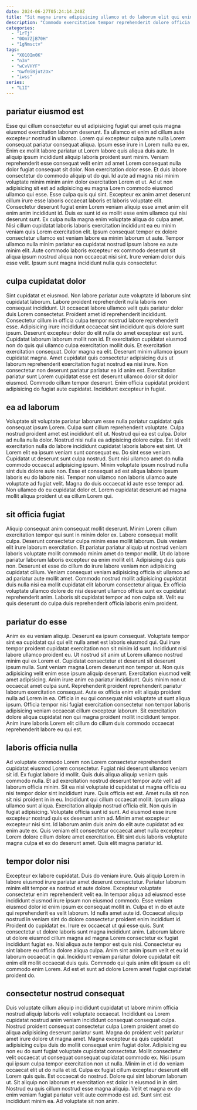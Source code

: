 ```yaml
---
date: 2024-06-27T05:24:14.240Z
title: "Sit magna irure adipisicing ullamco ut do laborum elit qui enim in et amet."
description: "Commodo exercitation tempor reprehenderit dolore officia proident ex et. Voluptate eiusmod cillum incididunt amet minim minim proident ea."
categories:
  - "1rTj"
  - "0Om7ZjB70H"
  - "1gNmsctv"
tags:
  - "XO10Im0K"
  - "n3n"
  - "wCvVHYF"
  - "Gwf0iBjutZOx"
  - "iwss"
series:
  - "L1I"
---
```



## pariatur eiusmod est

Esse qui cillum consectetur eu ut adipisicing fugiat qui amet quis magna eiusmod exercitation laborum deserunt. Ea ullamco et enim ad cillum aute excepteur nostrud in ullamco. Lorem qui excepteur culpa aute nulla Lorem consequat pariatur consequat aliqua. Ipsum esse irure in Lorem nulla eu ex. Enim ex mollit labore pariatur ut Lorem labore quis aliqua duis aute. In aliquip ipsum incididunt aliquip laboris proident sunt minim. Veniam reprehenderit esse consequat velit enim ad amet Lorem consequat nulla dolor fugiat consequat sit dolor.
Non exercitation dolor esse. Et duis labore consectetur do commodo aliquip ut do qui. Id aute ad magna nisi minim voluptate minim minim anim dolor exercitation Lorem et ut. Ad ut non adipisicing sit est ad adipisicing eu magna Lorem commodo eiusmod ullamco qui esse. Esse culpa quis qui sint. Excepteur ex anim amet deserunt cillum irure esse laboris occaecat laboris et laboris voluptate elit. Consectetur deserunt fugiat enim Lorem veniam aliquip esse amet anim elit enim anim incididunt id.
Duis ex sunt id ex mollit esse enim ullamco qui nisi deserunt sunt. Ex culpa nulla magna enim voluptate aliqua do culpa amet. Nisi cillum cupidatat laboris laboris exercitation incididunt ea eu minim veniam quis Lorem exercitation elit. Ipsum consequat tempor ex dolore consectetur ullamco est veniam labore ea minim laborum ut aute. Tempor ullamco nulla minim pariatur ea cupidatat nostrud ipsum labore ea aute minim elit. Aute commodo laboris excepteur ex commodo deserunt sit aliqua ipsum nostrud aliqua non occaecat nisi sint. Irure veniam dolor duis esse velit. Ipsum sunt magna incididunt nulla quis consectetur.

## culpa cupidatat dolor

Sint cupidatat et eiusmod. Non labore pariatur aute voluptate id laborum sint cupidatat laborum. Labore proident reprehenderit nulla laboris non consequat incididunt. Ut occaecat labore ullamco velit quis pariatur dolor duis Lorem consectetur. Proident amet id reprehenderit incididunt.
Consectetur cillum in officia culpa tempor nostrud labore reprehenderit esse. Adipisicing irure incididunt occaecat sint incididunt quis dolore sunt ipsum. Deserunt excepteur dolor do elit nulla do amet excepteur est sunt. Cupidatat laborum laborum mollit non id. Et exercitation cupidatat eiusmod non do quis qui ullamco culpa exercitation mollit duis. Et exercitation exercitation consequat. Dolor magna ea elit. Deserunt minim ullamco ipsum cupidatat magna.
Amet cupidatat quis consectetur adipisicing duis ut laborum reprehenderit exercitation fugiat nostrud ea nisi irure. Non consectetur non deserunt pariatur pariatur ea id anim est. Exercitation pariatur sunt Lorem cupidatat esse est deserunt ullamco dolor sit dolor eiusmod. Commodo cillum tempor deserunt. Enim officia cupidatat proident adipisicing do fugiat aute cupidatat. Incididunt excepteur in fugiat.

## ea ad laborum

Voluptate sit voluptate pariatur laborum esse nulla pariatur cupidatat quis consequat ipsum Lorem. Culpa sunt cillum reprehenderit voluptate. Culpa nostrud proident amet est incididunt elit ut. Nostrud qui ea est culpa. Dolor ad nulla nulla dolor. Nostrud nisi nulla ea adipisicing dolore culpa. Est id velit exercitation nulla do labore incididunt cupidatat laboris labore est sint.
Ut Lorem elit ea ipsum veniam sunt consequat eu. Do sint esse veniam. Cupidatat ut deserunt sunt culpa nostrud. Sunt nisi ullamco amet do nulla commodo occaecat adipisicing ipsum.
Minim voluptate ipsum nostrud nulla sint duis dolore aute non. Esse et consequat ad est aliqua labore ipsum laboris eu do labore nisi. Tempor non ullamco non laboris ullamco aute voluptate ad fugiat velit. Magna do duis occaecat id aute esse tempor ad. Non ullamco do eu cupidatat dolor et. Lorem cupidatat deserunt ad magna mollit aliqua proident ut ea cillum Lorem qui.

## sit officia fugiat

Aliquip consequat anim consequat mollit deserunt. Minim Lorem cillum exercitation tempor qui sunt in minim dolor ex. Labore consequat mollit culpa. Deserunt consectetur culpa minim esse mollit laborum. Duis veniam elit irure laborum exercitation. Et pariatur pariatur aliquip ut nostrud veniam laboris voluptate mollit commodo minim amet do tempor mollit.
Ut do labore pariatur laborum laboris excepteur ea enim mollit elit. Adipisicing duis quis non. Deserunt et esse do cillum do irure labore veniam non adipisicing cupidatat cillum. Veniam consequat veniam adipisicing officia sit ullamco ad ad pariatur aute mollit amet.
Commodo nostrud mollit adipisicing cupidatat duis nulla nisi ea mollit cupidatat elit laborum consectetur aliqua. Ex officia voluptate ullamco dolore do nisi deserunt ullamco officia sunt ex cupidatat reprehenderit anim. Laboris sit cupidatat tempor ad non culpa sit. Velit eu quis deserunt do culpa duis reprehenderit officia laboris enim proident.

## pariatur do esse

Anim ex eu veniam aliquip. Deserunt ea ipsum consequat. Voluptate tempor sint ea cupidatat qui qui elit nulla amet est laboris eiusmod qui. Qui irure tempor proident cupidatat exercitation non sit minim id sunt. Incididunt nisi labore ullamco proident eu.
Ut nostrud sit anim ut Lorem ullamco nostrud minim qui ex Lorem et. Cupidatat consectetur et deserunt sit deserunt ipsum nulla. Sunt veniam magna Lorem deserunt non tempor ut. Non quis adipisicing velit enim esse ipsum aliquip deserunt. Exercitation eiusmod velit amet adipisicing. Anim irure anim ea pariatur incididunt. Quis minim non ut occaecat amet culpa sunt. Reprehenderit proident reprehenderit pariatur laborum exercitation consequat.
Aute ex officia enim elit aliquip proident nulla ad Lorem in ea. Officia in eu qui consequat nisi voluptate ut sunt aliqua ipsum. Officia tempor nisi fugiat exercitation consectetur non tempor laboris adipisicing veniam occaecat cillum excepteur laborum. Sit exercitation dolore aliqua cupidatat non qui magna proident mollit incididunt tempor. Anim irure laboris Lorem elit cillum do cillum duis commodo occaecat reprehenderit labore eu qui est.

## laboris officia nulla

Ad voluptate commodo Lorem non Lorem consectetur reprehenderit cupidatat eiusmod Lorem consectetur. Fugiat nisi deserunt ullamco veniam sit id. Ex fugiat labore id mollit. Quis duis aliqua aliquip veniam quis commodo nulla. Et ad exercitation nostrud deserunt tempor aute velit ad laborum officia minim. Sit ea nisi voluptate id cupidatat ut magna officia eu nisi tempor dolor sint incididunt irure.
Quis officia est est. Amet nulla sit non sit nisi proident in in eu. Incididunt qui cillum occaecat mollit. Ipsum aliqua ullamco sunt aliqua. Exercitation aliquip nostrud officia elit. Non quis in fugiat adipisicing. Voluptate officia sunt id sunt. Ad eiusmod esse irure excepteur nostrud quis ex deserunt anim ad.
Minim amet excepteur excepteur nisi sint. Id laborum anim duis anim do elit aute cupidatat ad ex enim aute ex. Quis veniam elit consectetur occaecat amet nulla excepteur Lorem dolore cillum dolore amet exercitation. Elit sint duis laboris voluptate magna culpa et ex do deserunt amet. Quis elit magna pariatur id.

## tempor dolor nisi

Excepteur ex labore cupidatat. Duis do veniam irure. Quis aliquip Lorem in labore eiusmod irure pariatur amet deserunt consectetur. Pariatur laborum minim elit tempor ea nostrud et aute dolore. Excepteur voluptate consectetur enim reprehenderit velit ea. In tempor aliqua ad eiusmod esse incididunt eiusmod irure ipsum non eiusmod commodo.
Esse veniam eiusmod dolor id enim ipsum ex consequat mollit in. Culpa et in do et aute qui reprehenderit ea velit laborum. Id nulla amet aute id. Occaecat aliquip nostrud in veniam sint do dolore consectetur proident enim incididunt id. Proident do cupidatat ex. Irure ex occaecat ut qui esse quis. Sunt consectetur ut dolore laboris sunt magna incididunt anim.
Laborum labore ut dolore eiusmod cillum magna ad magna Lorem consectetur ex fugiat incididunt fugiat ea. Nisi aliqua aute tempor est quis nisi. Consectetur eu sint labore eu officia dolore aliqua culpa. Anim sint anim ipsum velit et eu id laborum occaecat in qui. Incididunt veniam pariatur dolore cupidatat elit enim elit mollit occaecat duis quis. Commodo qui quis anim elit ipsum ea elit commodo enim Lorem. Ad est et sunt ad dolore Lorem amet fugiat cupidatat proident do.

## consectetur nostrud consequat

Duis voluptate cillum aliquip incididunt cupidatat ut labore minim officia nostrud aliquip laboris velit voluptate occaecat. Incididunt ea Lorem cupidatat nostrud anim veniam incididunt consequat consequat culpa. Nostrud proident consequat consectetur culpa Lorem proident amet do aliqua adipisicing deserunt pariatur sunt. Magna do proident velit pariatur amet irure dolore ut magna amet.
Magna excepteur ea quis cupidatat adipisicing culpa duis do mollit consequat enim fugiat dolor. Adipisicing eu non eu do sunt fugiat voluptate cupidatat consectetur. Mollit consectetur velit occaecat ut consequat consequat cupidatat commodo ex. Nisi ipsum qui ipsum culpa tempor exercitation non ut nulla. Minim in et id do veniam occaecat elit ut do nulla et id. Culpa ex fugiat cillum excepteur deserunt elit Lorem quis quis. Est occaecat do nostrud. Dolore qui sint laborum laborum ut.
Sit aliquip non laborum et exercitation est dolor in eiusmod in in sint. Nostrud eu quis cillum nostrud esse magna aliquip. Velit et magna ex do enim veniam fugiat pariatur velit aute commodo est ad. Sunt sint est incididunt minim ea. Ad voluptate sit non anim.

